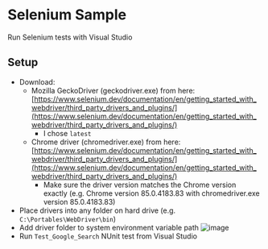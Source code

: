 # Selenium Sample
Run Selenium tests with Visual Studio

## Setup
* Download:
  * Mozilla GeckoDriver (geckodriver.exe) from here: [https://www.selenium.dev/documentation/en/getting_started_with_webdriver/third_party_drivers_and_plugins/](https://www.selenium.dev/documentation/en/getting_started_with_webdriver/third_party_drivers_and_plugins/)
    * I chose `latest`
  * Chrome driver (chromedriver.exe) from here: [https://www.selenium.dev/documentation/en/getting_started_with_webdriver/third_party_drivers_and_plugins/](https://www.selenium.dev/documentation/en/getting_started_with_webdriver/third_party_drivers_and_plugins/)
    * Make sure the driver version matches the Chrome version exactly (e.g. Chrome version 85.0.4183.83 with chromedriver.exe version 85.0.4183.83)
* Place drivers into any folder on hard drive (e.g. `C:\Portables\WebDriver\bin`)
* Add driver folder to system environment variable path
![image](https://user-images.githubusercontent.com/504505/92044762-cad08680-ed33-11ea-9064-c7ab657f171a.png)
* Run `Test_Google_Search` NUnit test from Visual Studio
